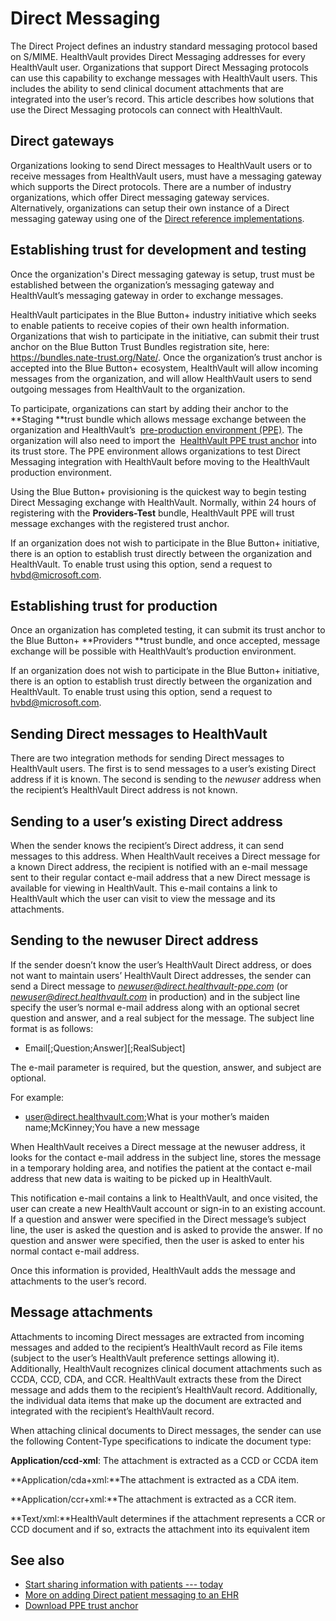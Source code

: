 Direct Messaging
================

The Direct Project defines an industry standard messaging protocol based on S/MIME. HealthVault provides Direct Messaging addresses for every HealthVault user. Organizations that support Direct Messaging protocols can use this capability to exchange messages with HealthVault users. This includes the ability to send clinical document attachments that are integrated into the user’s record. This article describes how solutions that use the Direct Messaging protocols can connect with HealthVault.

Direct gateways
---------------

Organizations looking to send Direct messages to HealthVault users or to receive messages from HealthVault users, must have a messaging gateway which supports the Direct protocols. There are a number of industry organizations, which offer Direct messaging gateway services. Alternatively, organizations can setup their own instance of a Direct messaging gateway using one of the [Direct reference implementations](http://wiki.directproject.org/Reference%20Implementation%20Workgroup).

Establishing trust for development and testing
----------------------------------------------

Once the organization's Direct messaging gateway is setup, trust must be established between the organization’s messaging gateway and HealthVault’s messaging gateway in order to exchange messages.

HealthVault participates in the Blue Button+ industry initiative which seeks to enable patients to receive copies of their own health information. Organizations that wish to participate in the initiative, can submit their trust anchor on the Blue Button Trust Bundles registration site, here: <a href="https://bundles.nate-trust.org/Nate/" class="uri" id="PageContent_14078_24">https://bundles.nate-trust.org/Nate/</a>. Once the organization’s trust anchor is accepted into the Blue Button+ ecosystem, HealthVault will allow incoming messages from the organization, and will allow HealthVault users to send outgoing messages from HealthVault to the organization.

To participate, organizations can start by adding their anchor to the  **Staging **trust bundle which allows message exchange between the organization and HealthVault’s  [pre-production environment (PPE)](https://account.healthvault-ppe.com/). The organization will also need to import the  <a href="https://messagecenter.healthvault-ppe.com/certs/certs.zip" id="PageContent_14078_25">HealthVault PPE trust anchor</a> into its trust store. The PPE environment allows organizations to test Direct Messaging integration with HealthVault before moving to the HealthVault production environment.

Using the Blue Button+ provisioning is the quickest way to begin testing Direct Messaging exchange with HealthVault. Normally, within 24 hours of registering with the **Providers-Test** bundle, HealthVault PPE will trust message exchanges with the registered trust anchor.

If an organization does not wish to participate in the Blue Button+ initiative, there is an option to establish trust directly between the organization and HealthVault. To enable trust using this option, send a request to <hvbd@microsoft.com>.

Establishing trust for production
---------------------------------

Once an organization has completed testing, it can submit its trust anchor to the Blue Button+ **Providers **trust bundle, and once accepted, message exchange will be possible with HealthVault’s production environment.

If an organization does not wish to participate in the Blue Button+ initiative, there is an option to establish trust directly between the organization and HealthVault. To enable trust using this option, send a request to <hvbd@microsoft.com>.

Sending Direct messages to HealthVault
--------------------------------------

There are two integration methods for sending Direct messages to HealthVault users. The first is to send messages to a user’s existing Direct address if it is known. The second is sending to the *newuser* address when the recipient’s HealthVault Direct address is not known.

Sending to a user’s existing Direct address
-------------------------------------------

When the sender knows the recipient’s Direct address, it can send messages to this address. When HealthVault receives a Direct message for a known Direct address, the recipient is notified with an e-mail message sent to their regular contact e-mail address that a new Direct message is available for viewing in HealthVault. This e-mail contains a link to HealthVault which the user can visit to view the message and its attachments.

Sending to the newuser Direct address
-------------------------------------

If the sender doesn’t know the user’s HealthVault Direct address, or does not want to maintain users’ HealthVault Direct addresses, the sender can send a Direct message to *newuser@direct.healthvault-ppe.com* (or *newuser@direct.healthvault.com* in production) and in the subject line specify the user’s normal e-mail address along with an optional secret question and answer, and a real subject for the message. The subject line format is as follows:

-   Email\[;Question;Answer\]\[;RealSubject\]

The e-mail parameter is required, but the question, answer, and subject are optional.

For example:

-   user@direct.healthvault.com;What is your mother’s maiden name;McKinney;You have a new message

When HealthVault receives a Direct message at the newuser address, it looks for the contact e-mail address in the subject line, stores the message in a temporary holding area, and notifies the patient at the contact e-mail address that new data is waiting to be picked up in HealthVault.

This notification e-mail contains a link to HealthVault, and once visited, the user can create a new HealthVault account or sign-in to an existing account. If a question and answer were specified in the Direct message’s subject line, the user is asked the question and is asked to provide the answer. If no question and answer were specified, then the user is asked to enter his normal contact e-mail address.

Once this information is provided, HealthVault adds the message and attachments to the user’s record.

Message attachments
-------------------

Attachments to incoming Direct messages are extracted from incoming messages and added to the recipient’s HealthVault record as File items (subject to the user’s HealthVault preference settings allowing it). Additionally, HealthVault recognizes clinical document attachments such as CCDA, CCD, CDA, and CCR. HealthVault extracts these from the Direct message and adds them to the recipient’s HealthVault record. Additionally, the individual data items that make up the document are extracted and integrated with the recipient’s HealthVault record.

When attaching clinical documents to Direct messages, the sender can use the following Content-Type specifications to indicate the document type:

**Application/ccd-xml**: The attachment is extracted as a CCD or CCDA item

**Application/cda+xml:**The attachment is extracted as a CDA item.

**Application/ccr+xml:**The attachment is extracted as a CCR item.

**Text/xml:**HealthVault determines if the attachment represents a CCR or CCD document and if so, extracts the attachment into its equivalent item

See also
--------

-   [Start sharing information with patients --- today](http://blogs.msdn.com/b/familyhealthguy/archive/2011/02/12/start-sharing-information-with-patients-today.aspx)
-   [More on adding Direct patient messaging to an EHR](http://blogs.msdn.com/b/familyhealthguy/archive/2011/02/24/more-on-adding-direct-patient-messaging-to-an-ehr.aspx)
-   <a href="https://apps.healthvault-ppe.com/messagecenter/certs/certs.zip" id="RightRailLinkListSection_14078_20">Download PPE trust anchor</a>

